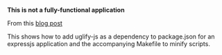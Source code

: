 **This is not a fully-functional application**

From this [blog post](http://www.ipreferjim.com/2011/09/makefile-setup-for-minifying-js-files-in-an-expressjs-application/)

This shows how to add uglify-js as a dependency to package.json for an expressjs application and the accompanying Makefile to minify scripts.